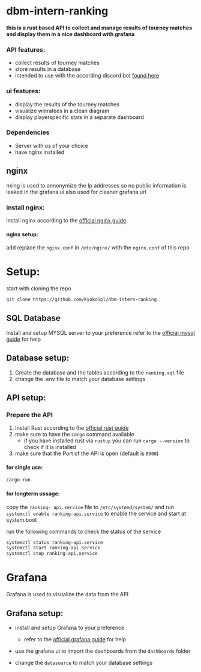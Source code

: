 # dbm-intern-ranking
**this is a rust based API to collect and manage results of tourney matches and display them in a nice dashboard with grafana**

### API features:
- collect results of tourney matches
- store results in a database
- intended to use with the according discord bot [found here](https://github.com/KyokoSpl/dbm-intern-ranking-bot)

### ui features:
- display the results of the tourney matches
- visualize winratees in a clean diagram
- display playerspecific stats in a separate dashboard


### Dependencies

- Server with os of your choice
- have nginx installed

## nginx
nxing is used to annonymize the Ip addresses so no public information is leaked in the grafana ui
also used for cleaner grafana url

### install nginx:
install nginx according to the [official nginx guide](https://www.nginx.com/resources/wiki/start/topics/tutorials/install/)

#### nginx setup:

add replace the `nginx.conf` in `/etc/nginx/` with the `nginx.conf` of this repo

# Setup:

start with cloning the repo
```bash
git clone https://github.com/KyokoSpl/dbm-intern-ranking
```

## SQL Database
Install and setup MYSQL server to your preference
refer to the [official mysql guide](https://dev.mysql.com/doc/mysql-getting-started/en/) for help

## Database setup:

1. Create the database and the tables according to the `ranking.sql` file
2. change the .env file to match your database settings

## API setup:
### Prepare the API

1. Install Rust according to the [official rust guide](https://www.rust-lang.org/tools/install)
2. make sure to have the `cargo` command available
   - if you have installed rust via `rustup` you can run `cargo --version` to check if it is installed
3. make sure that the Port of the API is open (default is `8000`)


#### for single use: 
```bash
cargo run
```
#### for longterm ussage:
copy the `ranking- api.service` file to `/etc/systemd/system/` and run `systemctl enable ranking-api.service` to enable the service and start at system boot

run the following commands to check the status of the service
```bash
systemctl status ranking-api.service
systemctl start ranking-api.service
systemctl stop ranking-api.service
```

# Grafana
Grafana is used to visualize the data from the API

## Grafana setup:
- install and setup Grafana to your preference
    - refer to the [official grafana guide](https://grafana.com/docs/grafana/latest/installation/) for help

- use the grafana ui to import the dashboards from the `dashboards` folder
- change the `datasource` to match your database settings


